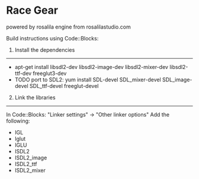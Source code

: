 Race Gear
=============
powered by rosalila engine from rosalilastudio.com

Build instructions using Code::Blocks:

1. Install the dependencies
---------------------------
* apt-get install libsdl2-dev libsdl2-image-dev libsdl2-mixer-dev libsdl2-ttf-dev freeglut3-dev
* TODO port to SDL2: yum install SDL-devel SDL_mixer-devel SDL_image-devel SDL_ttf-devel freeglut-devel 

2. Link the libraries
---------------------
In Code::Blocks: "Linker settings" -> "Other linker options"
Add the following:
*   lGL
*   lglut
*   lGLU
*   lSDL2
*   lSDL2_image
*   lSDL2_ttf
*   lSDL2_mixer
